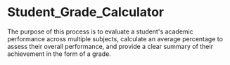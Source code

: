 # Student_Grade_Calculator
The purpose of this process is to evaluate a student's academic performance across multiple subjects, calculate an average percentage to assess their overall performance, and provide a clear summary of their achievement in the form of a grade.
